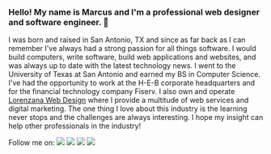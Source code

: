 ### Hello! My name is Marcus and I'm a professional web designer and software engineer. 👋

<!--
**MeesterMarcus/MeesterMarcus** is a ✨ _special_ ✨ repository because its `README.md` (this file) appears on your GitHub profile.

Here are some ideas to get you started:

- 🔭 I’m currently working on ...
- 🌱 I’m currently learning ...
- 👯 I’m looking to collaborate on ...
- 🤔 I’m looking for help with ...
- 💬 Ask me about ...
- 📫 How to reach me: ...
- 😄 Pronouns: ...
- ⚡ Fun fact: ...
-->

I was born and raised in San Antonio, TX and since as far back as I can remember I've always had a strong passion for all things software. I would build computers, write software, build web applications and websites, and was always up to date with the latest technology news. I went to the University of Texas at San Antonio and earned my BS in Computer Science. I've had the opportunity to work at the H-E-B corporate headquarters and for the financial technology company Fiserv. I also own and operate [Lorenzana Web Design](https://www.lorenzanadesigns.com)  where I provide a multitude of web services and digital marketing. The one thing I love about this industry is the learning never stops and the challenges are always interesting. I hope my insight can help other professionals in the industry!

Follow me on:
<img src="https://img.shields.io/badge/facebook-%231877F2.svg?&style=for-the-badge&logo=facebook&logoColor=white"/>
<img src="https://img.shields.io/badge/instagram-%23E4405F.svg?&style=for-the-badge&logo=instagram&logoColor=white"/>
<img src="https://img.shields.io/badge/twitter-%231DA1F2.svg?&style=for-the-badge&logo=twitter&logoColor=white"/>
<img src="https://img.shields.io/badge/linkedin-%230077B5.svg?&style=for-the-badge&logo=linkedin&logoColor=white"/>
